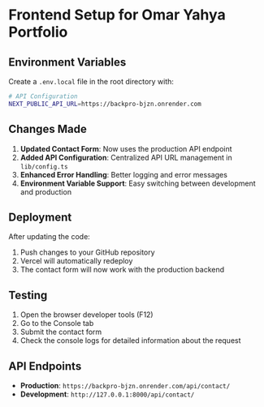 # Frontend Setup for Omar Yahya Portfolio

## Environment Variables

Create a `.env.local` file in the root directory with:

```bash
# API Configuration
NEXT_PUBLIC_API_URL=https://backpro-bjzn.onrender.com
```

## Changes Made

1. **Updated Contact Form**: Now uses the production API endpoint
2. **Added API Configuration**: Centralized API URL management in `lib/config.ts`
3. **Enhanced Error Handling**: Better logging and error messages
4. **Environment Variable Support**: Easy switching between development and production

## Deployment

After updating the code:

1. Push changes to your GitHub repository
2. Vercel will automatically redeploy
3. The contact form will now work with the production backend

## Testing

1. Open the browser developer tools (F12)
2. Go to the Console tab
3. Submit the contact form
4. Check the console logs for detailed information about the request

## API Endpoints

- **Production**: `https://backpro-bjzn.onrender.com/api/contact/`
- **Development**: `http://127.0.0.1:8000/api/contact/`
